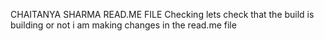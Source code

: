 CHAITANYA SHARMA READ.ME FILE 
Checking
lets check that the build is building or not
i am making changes in the read.me file
